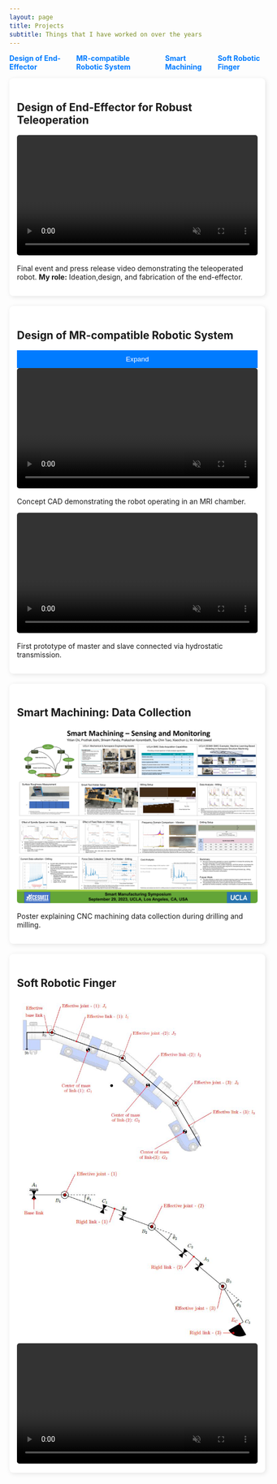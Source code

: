 ```yaml
---
layout: page
title: Projects
subtitle: Things that I have worked on over the years
---
```


<style>
    /*body { font-family: Arial, sans-serif; margin: 0; padding: 20px; background-color: #f4f4f4; }
    header { text-align: center; padding: 20px; }*/
    #toc { list-style: none; padding: 0; display: flex; justify-content: center; gap: 20px; }
    #toc li { display: inline; }
    #toc a { text-decoration: none; font-weight: bold; color: #007bff; }
    .project-grid { display: grid; grid-template-columns: repeat(auto-fit, minmax(300px, 1fr)); gap: 20px; }
    .project-card { background: white; padding: 15px; border-radius: 8px; box-shadow: 2px 2px 10px rgba(0,0,0,0.1); }
    video, img { width: 100%; border-radius: 5px; transition: transform 0.3s ease; }
    .hover-play:hover { transform: scale(1.05); }
    .hover-zoom:hover { transform: scale(1.1); }
    .collapsible .content { display: none; }
    .toggle-btn { display: block; width: 100%; padding: 10px; margin-top: 10px; background: #007bff; color: white; border: none; cursor: pointer; }
</style>

<body>
    <nav>
        <ul id="toc">
            <li><a href="#project1">Design of End-Effector</a></li>
            <li><a href="#project2">MR-compatible Robotic System</a></li>
            <li><a href="#project3">Smart Machining</a></li>
            <li><a href="#project4">Soft Robotic Finger</a></li>
        </ul>
    </nav>
    <section class="project-grid">
        <article id="project1" class="project-card">
            <h2>Design of End-Effector for Robust Teleoperation</h2>
            <video class="hover-play" autoplay muted controls>
                <source src="/assets/img/REAZON-TRIAD-PV-1MIN.mp4" type="video/mp4">
            </video>
            <p>Final event and press release video demonstrating the teleoperated robot. <strong>My role:</strong> Ideation,design, and fabrication of the end-effector.</p>
        </article>
        <article id="project2" class="project-card">
            <h2>Design of MR-compatible Robotic System</h2>
            <button class="toggle-btn">Expand</button>
            <div class="content">
                <video class="hover-play" autoplay muted controls>
                    <source src="/assets/img/robot_cad.mp4" type="video/mp4">
                </video>
                <p>Concept CAD demonstrating the robot operating in an MRI chamber.</p>
                <video class="hover-play" autoplay muted controls>
                    <source src="/assets/img/master_slave_demo.mp4" type="video/mp4">
                </video>
                <p>First prototype of master and slave connected via hydrostatic transmission.</p>
            </div>
        </article>
        <article id="project3" class="project-card">
            <h2>Smart Machining: Data Collection</h2>
            <img src="/assets/img/poster.JPG" class="hover-zoom">
            <p>Poster explaining CNC machining data collection during drilling and milling.</p>
        </article>
        <article id="project4" class="project-card">
            <h2>Soft Robotic Finger</h2>
            <img src="/assets/img/RRR_model.JPG" class="hover-zoom">
            <img src="/assets/img/RRR_totalfinger.JPG" class="hover-zoom">
            <video class="hover-play" autoplay muted controls>
                <source src="/assets/img/extension_onlyT3_Trim.mp4" type="video/mp4">
            </video>
        </article>
    </section>
    <script>
        document.querySelectorAll('.toggle-btn').forEach(button => {
            button.addEventListener('click', function() {
                const content = this.nextElementSibling;
                content.style.display = content.style.display === 'block' ? 'none' : 'block';
                this.textContent = content.style.display === 'block' ? 'Collapse' : 'Expand';
            });
        });
    </script>
</body>
